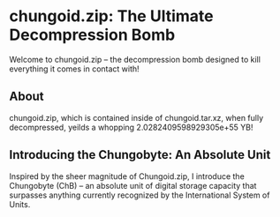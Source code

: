 # chungoid.zip: The Ultimate Decompression Bomb

Welcome to chungoid.zip – the decompression bomb designed to kill everything it comes in contact with!

## About
chungoid.zip, which is contained inside of chungoid.tar.xz, when fully decompressed, yeilds a whopping 2.0282409598929305e+55 YB!

## Introducing the Chungobyte: An Absolute Unit
Inspired by the sheer magnitude of Chungoid.zip, I introduce the Chungobyte (ChB) – an absolute unit of digital storage capacity that surpasses anything currently recognized by the International System of Units.

